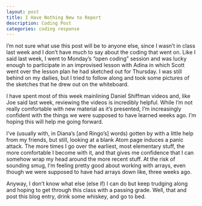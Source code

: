 ```yaml
---
layout: post
title: I Have Nothing New to Report
description: Coding Post
categories: coding response
---
```


I’m not sure what use this post will be to anyone else, since I wasn’t in class last week and I don’t have much to say about the coding that went on. Like I said last week, I went to Monday’s “open coding” session and was lucky enough to participate in an improvised lesson with Adina in which Scott went over the lesson plan he had sketched out for Thursday. I was still behind on my dailies, but I tried to follow along and took some pictures of the sketches that he drew out on the whiteboard.

I have spent most of this week mainlining Daniel Shiffman videos and, like Joe said last week, reviewing the videos is incredibly helpful. While I’m not really comfortable with new material as it’s presented, I’m increasingly confident with the things we were supposed to have learned weeks ago. I’m hoping this will help me going forward.

I’ve (usually with, in Diana’s [and Ringo’s] words) gotten by with a little help from my friends, but still, looking at a blank Atom page induces a panic attack. The more times I go over the earliest, most elementary stuff, the more comfortable I become with it, and that gives me confidence that I can somehow wrap my head around the more recent stuff. At the risk of sounding smug, I’m feeling pretty good about working with arrays, even though we were supposed to have had arrays down like, three weeks ago.

Anyway, I don’t know what else (else if) I can do but keep trudging along and hoping to get through this class with a passing grade.
Well, that and post this blog entry, drink some whiskey, and go to bed.
